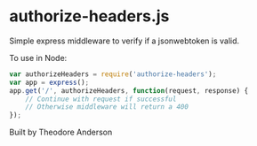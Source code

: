 authorize-headers.js
===========

Simple express middleware to verify if a jsonwebtoken is valid.

To use in Node:

```js
var authorizeHeaders = require('authorize-headers');
var app = express();
app.get('/', authorizeHeaders, function(request, response) {
	// Continue with request if successful
	// Otherwise middleware will return a 400
});

```

Built by Theodore Anderson